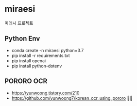 # miraesi
미래시 프로젝트

## Python Env
- conda create -n miraesi python=3.7
- pip install -r requirements.txt
- pip install openai
- pip install python-dotenv

## PORORO OCR
- https://yunwoong.tistory.com/210
- https://github.com/yunwoong7/korean_ocr_using_pororo 🙏🙏